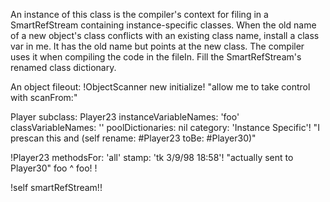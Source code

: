 An instance of this class is the compiler's context for filing in a SmartRefStream containing instance-specific classes.  When the old name of a new object's class conflicts with an existing class name, install a class var in me.  It has the old name but points at the new class.  The compiler uses it when compiling the code in the fileIn.  Fill the SmartRefStream's renamed class dictionary.

An object fileout:
!ObjectScanner new initialize!      "allow me to take control with scanFrom:"

Player subclass: Player23 instanceVariableNames: 'foo' classVariableNames: '' 
	poolDictionaries: nil category: 'Instance Specific'!
	"I prescan this and (self rename: #Player23 toBe: #Player30)"

!Player23 methodsFor: 'all' stamp: 'tk 3/9/98 18:58'!	"actually sent to Player30"
foo
	^ foo! !

!self smartRefStream!<binary representation of the objects>!


